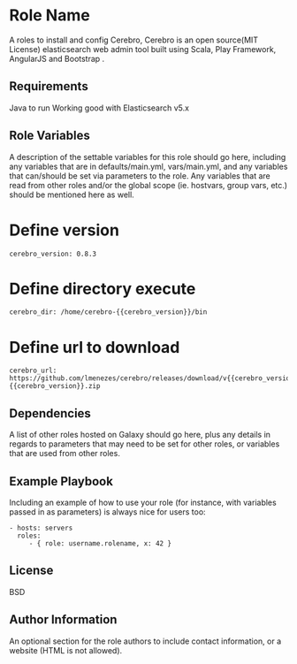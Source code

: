 Role Name
=========

A roles to install and config Cerebro, Cerebro is an open source(MIT License) elasticsearch web admin tool built using Scala, Play Framework, AngularJS and Bootstrap .

Requirements
------------
Java to run
Working good with Elasticsearch v5.x

Role Variables
--------------

A description of the settable variables for this role should go here, including any variables that are in defaults/main.yml, vars/main.yml, and any variables that can/should be set via parameters to the role. Any variables that are read from other roles and/or the global scope (ie. hostvars, group vars, etc.) should be mentioned here as well.

  # Define version
    cerebro_version: 0.8.3
  # Define directory execute
    cerebro_dir: /home/cerebro-{{cerebro_version}}/bin
  # Define url to download
    cerebro_url: https://github.com/lmenezes/cerebro/releases/download/v{{cerebro_version}}/cerebro-{{cerebro_version}}.zip


Dependencies
------------

A list of other roles hosted on Galaxy should go here, plus any details in regards to parameters that may need to be set for other roles, or variables that are used from other roles.

Example Playbook
----------------

Including an example of how to use your role (for instance, with variables passed in as parameters) is always nice for users too:

    - hosts: servers
      roles:
         - { role: username.rolename, x: 42 }

License
-------

BSD

Author Information
------------------

An optional section for the role authors to include contact information, or a website (HTML is not allowed).
